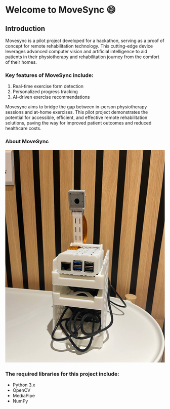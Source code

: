 # Welcome to MoveSync :smile:

## Introduction 
Movesync is a pilot project developed for a hackathon, serving as a proof of concept for remote rehabilitation technology. This cutting-edge device leverages advanced computer vision and artificial intelligence to aid patients in their physiotherapy and rehabilitation journey from the comfort of their homes.

### Key features of MoveSync include:
1. Real-time exercise form detection
2. Personalized progress tracking
3. AI-driven exercise recommendations

Movesync aims to bridge the gap between in-person physiotherapy sessions and at-home exercises. This pilot project demonstrates the potential for accessible, efficient, and effective remote rehabilitation solutions, paving the way for improved patient outcomes and reduced healthcare costs.

### About MoveSync
![moveSync](/image.png)


### The required libraries for this project include: 
- Python 3.x
- OpenCV
- MediaPipe
- NumPy
